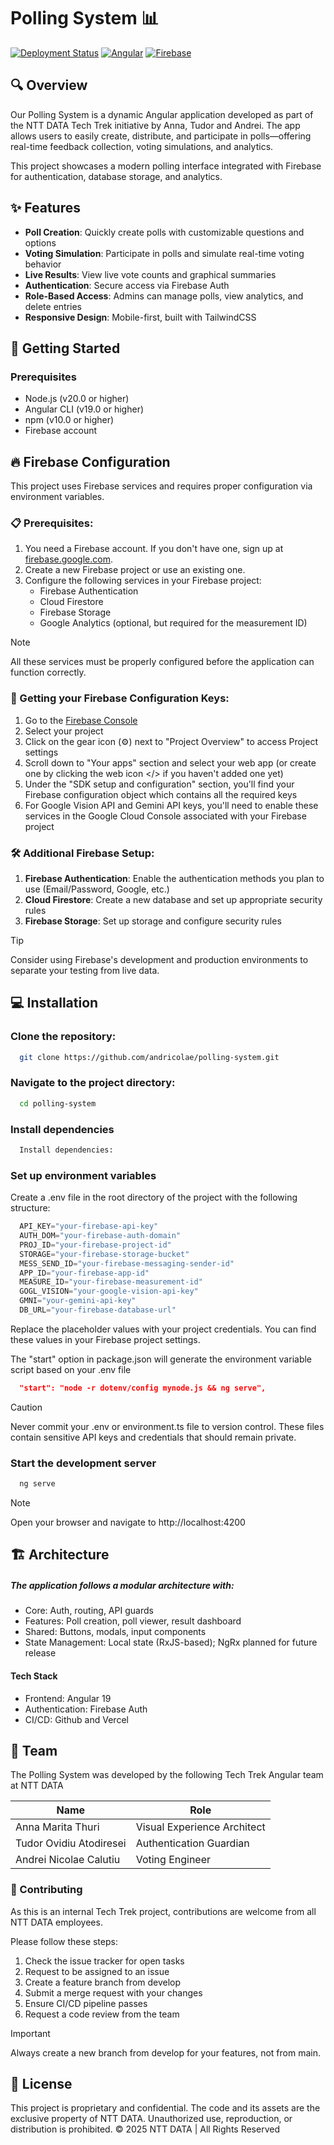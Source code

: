 # Polling System 📊

[![Deployment Status](https://img.shields.io/badge/deployment-active-brightgreen)](https://polling-system-flax.vercel.app/)
[![Angular](https://img.shields.io/badge/Angular-19-DD0031)](https://angular.io/)
[![Firebase](https://img.shields.io/badge/Firebase-Integrated-FFA000)](https://firebase.google.com/)

## 🔍 Overview

Our Polling System is a dynamic Angular application developed as part of the NTT DATA Tech Trek initiative by Anna, Tudor and Andrei. The app allows users to easily create, distribute, and participate in polls—offering real-time feedback collection, voting simulations, and analytics.

This project showcases a modern polling interface integrated with Firebase for authentication, database storage, and analytics.

## ✨ Features

* **Poll Creation**: Quickly create polls with customizable questions and options
* **Voting Simulation**: Participate in polls and simulate real-time voting behavior
* **Live Results**: View live vote counts and graphical summaries
* **Authentication**: Secure access via Firebase Auth
* **Role-Based Access**: Admins can manage polls, view analytics, and delete entries
* **Responsive Design**: Mobile-first, built with TailwindCSS

## 🚀 Getting Started

### Prerequisites

* Node.js (v20.0 or higher)
* Angular CLI (v19.0 or higher)
* npm (v10.0 or higher)
* Firebase account

## 🔥 Firebase Configuration

This project uses Firebase services and requires proper configuration via environment variables. 

### 📋 Prerequisites:

1. You need a Firebase account. If you don't have one, sign up at [firebase.google.com](https://firebase.google.com/).
2. Create a new Firebase project or use an existing one.
3. Configure the following services in your Firebase project:
   * Firebase Authentication
   * Cloud Firestore
   * Firebase Storage
   * Google Analytics (optional, but required for the measurement ID)

> [!NOTE]
> All these services must be properly configured before the application can function correctly.

### 🔑 Getting your Firebase Configuration Keys:

1. Go to the [Firebase Console](https://console.firebase.google.com/)
2. Select your project
3. Click on the gear icon (⚙️) next to "Project Overview" to access Project settings
4. Scroll down to "Your apps" section and select your web app (or create one by clicking the web icon </> if you haven't added one yet)
5. Under the "SDK setup and configuration" section, you'll find your Firebase configuration object which contains all the required keys
6. For Google Vision API and Gemini API keys, you'll need to enable these services in the Google Cloud Console associated with your Firebase project

### 🛠️ Additional Firebase Setup:

1. **Firebase Authentication**: Enable the authentication methods you plan to use (Email/Password, Google, etc.)
2. **Cloud Firestore**: Create a new database and set up appropriate security rules
4. **Firebase Storage**: Set up storage and configure security rules

> [!TIP]
> Consider using Firebase's development and production environments to separate your testing from live data.

## 💻 Installation

### Clone the repository:
```bash
  git clone https://github.com/andricolae/polling-system.git
```

### Navigate to the project directory:
```bash
  cd polling-system
```

### Install dependencies
```bash
  Install dependencies:
```

### Set up environment variables

Create a .env file in the root directory of the project with the following structure:

```javascript
  API_KEY="your-firebase-api-key"
  AUTH_DOM="your-firebase-auth-domain"
  PROJ_ID="your-firebase-project-id"
  STORAGE="your-firebase-storage-bucket"
  MESS_SEND_ID="your-firebase-messaging-sender-id"
  APP_ID="your-firebase-app-id"
  MEASURE_ID="your-firebase-measurement-id"
  GOGL_VISION="your-google-vision-api-key"
  GMNI="your-gemini-api-key"
  DB_URL="your-firebase-database-url"
```

Replace the placeholder values with your project credentials. You can find these values in your Firebase project settings.

The "start" option in package.json will generate the environment variable script based on your .env file

```json
  "start": "node -r dotenv/config mynode.js && ng serve",
```

> [!CAUTION]
> Never commit your .env or environment.ts file to version control. These files contain sensitive API keys and credentials that should remain private.

### Start the development server

```bash
  ng serve
```

> [!NOTE]
> Open your browser and navigate to http://localhost:4200

## 🏗️ Architecture

##### The application follows a modular architecture with:

* Core: Auth, routing, API guards
* Features: Poll creation, poll viewer, result dashboard
* Shared: Buttons, modals, input components
* State Management: Local state (RxJS-based); NgRx planned for future release

#### Tech Stack

* Frontend: Angular 19
* Authentication: Firebase Auth
* CI/CD: Github and Vercel

## 👥 Team

The Polling System was developed by the following Tech Trek Angular team at NTT DATA 

| Name | Role |
| --- | --- |
| Anna Marita Thuri | Visual Experience Architect |
| Tudor Ovidiu Atodiresei | Authentication Guardian |
| Andrei Nicolae Calutiu | Voting Engineer |

### 🤝 Contributing

As this is an internal Tech Trek project, contributions are welcome from all NTT DATA employees. 

Please follow these steps:
1. Check the issue tracker for open tasks
2. Request to be assigned to an issue
3. Create a feature branch from develop
4. Submit a merge request with your changes
5. Ensure CI/CD pipeline passes
6. Request a code review from the team

> [!IMPORTANT]
> Always create a new branch from develop for your features, not from main.

## 📝 License
This project is proprietary and confidential. The code and its assets are the exclusive property of NTT DATA. Unauthorized use, reproduction, or distribution is prohibited.
© 2025 NTT DATA | All Rights Reserved
